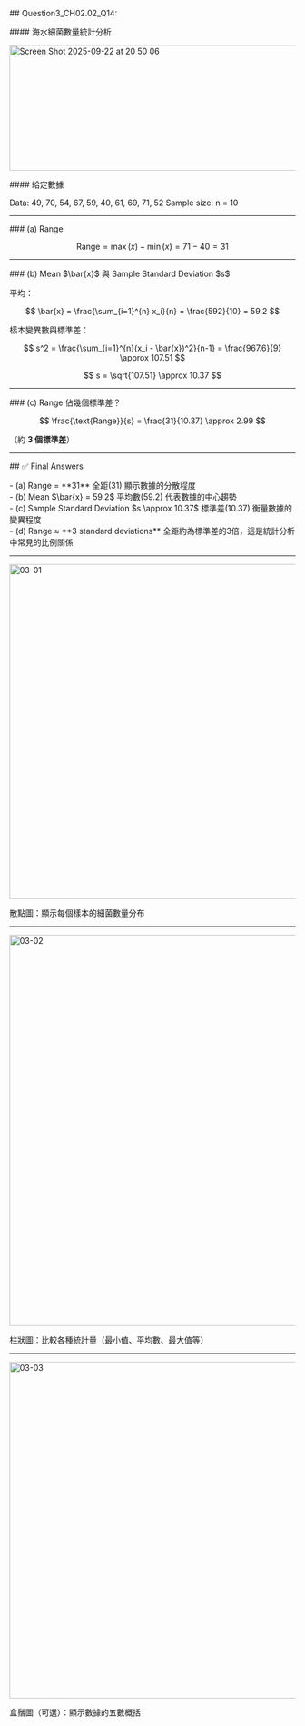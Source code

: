 <p> ## Question3_CH02.02_Q14: </p>
<p> #### 海水細菌數量統計分析 </p>

<img width="530" height="221" alt="Screen Shot 2025-09-22 at 20 50 06" src="https://github.com/user-attachments/assets/9be37b82-c689-4c4e-9536-8addf2f253c5" /> <br/>

<p> #### 給定數據 </p>

Data: 49, 70, 54, 67, 59, 40, 61, 69, 71, 52
Sample size: n = 10

---

<p> ### (a) Range

$$
\text{Range} = \max(x) - \min(x) = 71 - 40 = 31
$$

---

<p> ### (b) Mean $\bar{x}$ 與 Sample Standard Deviation $s$ </p>

平均：

$$
\bar{x} = \frac{\sum_{i=1}^{n} x_i}{n}
= \frac{592}{10} = 59.2
$$

<p> 樣本變異數與標準差：</p>

$$
s^2 = \frac{\sum_{i=1}^{n}(x_i - \bar{x})^2}{n-1}
= \frac{967.6}{9} \approx 107.51
$$

$$
s = \sqrt{107.51} \approx 10.37
$$

---

<p> ### (c) Range 佔幾個標準差？

$$
\frac{\text{Range}}{s} = \frac{31}{10.37} \approx 2.99
$$

（約 **3 個標準差**）

---

<p> ## ✅ Final Answers </p>
-  (a) Range = **31**  全距(31) 顯示數據的分散程度 <br/>
-  (b) Mean $\bar{x} = 59.2$ 平均數(59.2) 代表數據的中心趨勢  <br/>
-  (c) Sample Standard Deviation $s \approx 10.37$  標準差(10.37) 衡量數據的變異程度  <br/>
-  (d) Range ≈ **3 standard deviations** 全距約為標準差的3倍，這是統計分析中常見的比例關係  <br/>

---

<img width="990" height="590" alt="03-01" src="https://github.com/user-attachments/assets/8a0b8c56-69d3-4e1a-b018-6a4748d4949c" /> <br/>
<p> 散點圖：顯示每個樣本的細菌數量分布 </p>

---

<img width="1189" height="689" alt="03-02" src="https://github.com/user-attachments/assets/592c5f52-c051-4732-a4ec-bcb6e982f02d" /> <br/>
<p> 柱狀圖：比較各種統計量（最小值、平均數、最大值等）</p>

---

<img width="790" height="593" alt="03-03" src="https://github.com/user-attachments/assets/75cccd23-7052-46ed-a572-d36cec178858" /> <br/>
<p> 盒鬚圖（可選）：顯示數據的五數概括 </p>

